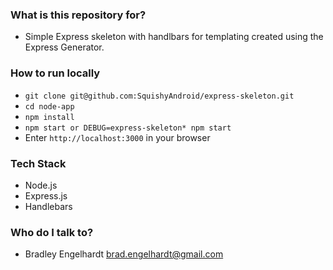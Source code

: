 
### What is this repository for? ###

* Simple Express skeleton with handlbars for templating created using the Express Generator.

### How to run locally ###

* `git clone git@github.com:SquishyAndroid/express-skeleton.git`
* `cd node-app`
* `npm install`
* `npm start or DEBUG=express-skeleton* npm start`
* Enter `http://localhost:3000` in your browser

### Tech Stack ###

* Node.js
* Express.js
* Handlebars

### Who do I talk to? ###

* Bradley Engelhardt <brad.engelhardt@gmail.com>
